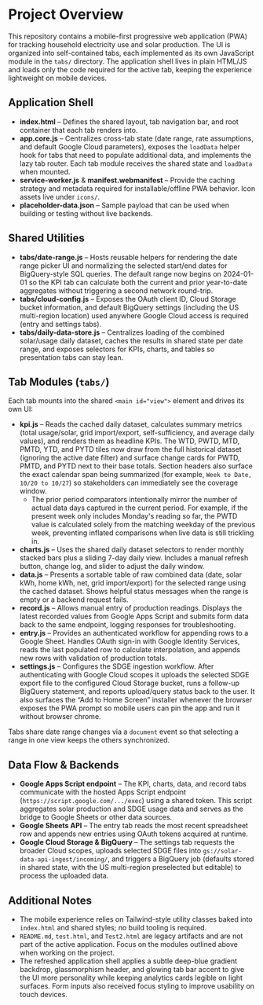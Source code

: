 # Project Overview

This repository contains a mobile-first progressive web application (PWA) for tracking household electricity use and solar production. The UI is organized into self-contained tabs, each implemented as its own JavaScript module in the `tabs/` directory. The application shell lives in plain HTML/JS and loads only the code required for the active tab, keeping the experience lightweight on mobile devices.

## Application Shell

- **index.html** – Defines the shared layout, tab navigation bar, and root container that each tab renders into.
- **app.core.js** – Centralizes cross-tab state (date range, rate assumptions, and default Google Cloud parameters), exposes the `loadData` helper hook for tabs that need to populate additional data, and implements the lazy tab router. Each tab module receives the shared state and `loadData` when mounted.
- **service-worker.js** & **manifest.webmanifest** – Provide the caching strategy and metadata required for installable/offline PWA behavior. Icon assets live under `icons/`.
- **placeholder-data.json** – Sample payload that can be used when building or testing without live backends.

## Shared Utilities

- **tabs/date-range.js** – Hosts reusable helpers for rendering the date range picker UI and normalizing the selected start/end dates for BigQuery-style SQL queries. The default range now begins on 2024-01-01 so the KPI tab can calculate both the current and prior year-to-date aggregates without triggering a second network round-trip.
- **tabs/cloud-config.js** – Exposes the OAuth client ID, Cloud Storage bucket information, and default BigQuery settings (including the US multi-region location) used anywhere Google Cloud access is required (entry and settings tabs).
- **tabs/daily-data-store.js** – Centralizes loading of the combined solar/usage daily dataset, caches the results in shared state per date range, and exposes selectors for KPIs, charts, and tables so presentation tabs can stay lean.

## Tab Modules (`tabs/`)

Each tab mounts into the shared `<main id="view">` element and drives its own UI:

- **kpi.js** – Reads the cached daily dataset, calculates summary metrics (total usage/solar, grid import/export, self-sufficiency, and average daily values), and renders them as headline KPIs. The WTD, PWTD, MTD, PMTD, YTD, and PYTD tiles now draw from the full historical dataset (ignoring the active date filter) and surface change cards for PWTD, PMTD, and PYTD next to their base totals. Section headers also surface the exact calendar span being summarized (for example, `Week to Date, 10/20 to 10/27`) so stakeholders can immediately see the coverage window.
  - The prior period comparators intentionally mirror the number of actual data days captured in the current period. For example, if the present week only includes Monday's reading so far, the PWTD value is calculated solely from the matching weekday of the previous week, preventing inflated comparisons when live data is still trickling in.
- **charts.js** – Uses the shared daily dataset selectors to render monthly stacked bars plus a sliding 7-day daily view. Includes a manual refresh button, change log, and slider to adjust the daily window.
- **data.js** – Presents a sortable table of raw combined data (date, solar kWh, home kWh, net, grid import/export) for the selected range using the cached dataset. Shows helpful status messages when the range is empty or a backend request fails.
- **record.js** – Allows manual entry of production readings. Displays the latest recorded values from Google Apps Script and submits form data back to the same endpoint, logging responses for troubleshooting.
- **entry.js** – Provides an authenticated workflow for appending rows to a Google Sheet. Handles OAuth sign-in with Google Identity Services, reads the last populated row to calculate interpolation, and appends new rows with validation of production totals.
- **settings.js** – Configures the SDGE ingestion workflow. After authenticating with Google Cloud scopes it uploads the selected SDGE export file to the configured Cloud Storage bucket, runs a follow-up BigQuery statement, and reports upload/query status back to the user. It also surfaces the “Add to Home Screen” installer whenever the browser exposes the PWA prompt so mobile users can pin the app and run it without browser chrome.

Tabs share date range changes via a `document` event so that selecting a range in one view keeps the others synchronized.

## Data Flow & Backends

- **Google Apps Script endpoint** – The KPI, charts, data, and record tabs communicate with the hosted Apps Script endpoint (`https://script.google.com/.../exec`) using a shared token. This script aggregates solar production and SDGE usage data and serves as the bridge to Google Sheets or other data sources.
- **Google Sheets API** – The entry tab reads the most recent spreadsheet row and appends new entries using OAuth tokens acquired at runtime.
- **Google Cloud Storage & BigQuery** – The settings tab requests the broader Cloud scopes, uploads selected SDGE files into `gs://solar-data-api-ingest/incoming/`, and triggers a BigQuery job (defaults stored in shared state, with the US multi-region preselected but editable) to process the uploaded data.


## Additional Notes

- The mobile experience relies on Tailwind-style utility classes baked into `index.html` and shared styles; no build tooling is required.
- `README.md`, `test.html`, and `Test2.html` are legacy artifacts and are not part of the active application. Focus on the modules outlined above when working on the project.
- The refreshed application shell applies a subtle deep-blue gradient backdrop, glassmorphism header, and glowing tab bar accent to give the UI more personality while keeping analytics cards legible on light surfaces. Form inputs also received focus styling to improve usability on touch devices.

